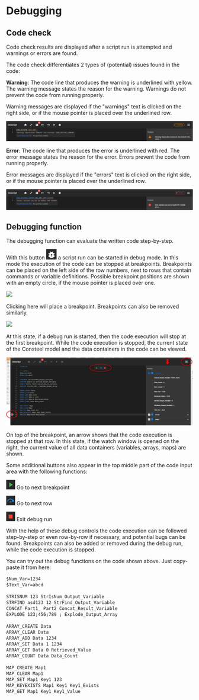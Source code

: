 # Debugging

## Code check

Code check results are displayed after a script run is attempted and warnings or errors are found.

The code check differentiates 2 types of (potential) issues found in the code:

**Warning**: The code line that produces the warning is underlined with yellow. The warning message states the reason for the warning. Warnings do not prevent the code from running properly.

Warning messages are displayed if the "warnings" text is clicked on the right side, or if the mouse pointer is placed over the underlined row.

[![](./img/wp-content-uploads-2022-03-image-8-1024x110.png)](https://consteelsoftware.com/wp-content/uploads/2022/03/image-8.png)

**Error**: The code line that produces the error is underlined with red. The error message states the reason for the error. Errors prevent the code from running properly.

Error messages are displayed if the "errors" text is clicked on the right side, or if the mouse pointer is placed over the underlined row.

[![](./img/wp-content-uploads-2022-03-image-10-1024x114.png)](https://consteelsoftware.com/wp-content/uploads/2022/03/image-10.png)

## Debugging function

The debugging function can evaluate the written code step-by-step.

With this button ![](./img/wp-content-uploads-2021-11-Screenshot-2022.03.11.-18_06_31.png) a script run can be started in debug mode. In this mode the execution of the code can be stopped at breakpoints. Breakpoints can be placed on the left side of the row numbers, next to rows that contain commands or variable definitions. Possible breakpoint positions are shown with an empty circle, if the mouse pointer is placed over one.

[![](https://consteelsoftware.com/wp-content/uploads/2022/03/image-11.png)](./img/wp-content-uploads-2022-03-image-11.png)

Clicking here will place a breakpoint. Breakpoints can also be removed similarly.

[![](https://consteelsoftware.com/wp-content/uploads/2022/03/image-5.png)](./img/wp-content-uploads-2022-03-image-5.png)

At this state, if a debug run is started, then the code execution will stop at the first breakpoint. While the code execution is stopped, the current state of the Consteel model and the data containers in the code can be viewed.

[![](./img/wp-content-uploads-2022-03-image-7-1024x374.png)](https://consteelsoftware.com/wp-content/uploads/2022/03/image-7.png)

On top of the breakpoint, an arrow shows that the code execution is stopped at that row. In this state, if the watch window is opened on the right, the current value of all data containers (variables, arrays, maps) are shown.

Some additional buttons also appear in the top middle part of the code input area with the following functions:

![](./img/wp-content-uploads-2021-10-Screenshot-2022.03.23.-14_45_43.png) Go to next breakpoint

![](./img/wp-content-uploads-2021-10-Screenshot-2022.03.23.-14_47_24.png) Go to next row

![](./img/wp-content-uploads-2021-10-Screenshot-2022.03.23.-14_48_33.png) Exit debug run

With the help of these debug controls the code execution can be followed step-by-step or even row-by-row if necessary, and potential bugs can be found. Breakpoints can also be added or removed during the debug run, while the code execution is stopped.

You can try out the debug functions on the code shown above. Just copy-paste it from here:

```
$Num_Var=1234
$Text_Var=abcd

STRISNUM 123 StrIsNum_Output_Variable
STRFIND asd123 12 StrFind_Output_Variable
CONCAT Part1_ Part2 Concat_Result_Variable
EXPLODE 123;456;789 ; Explode_Output_Array

ARRAY_CREATE Data
ARRAY_CLEAR Data
ARRAY_ADD Data 1234
ARRAY_SET Data 1 1234
ARRAY_GET Data 0 Retrieved_Value
ARRAY_COUNT Data Data_Count

MAP_CREATE Map1
MAP_CLEAR Map1
MAP_SET Map1 Key1 123
MAP_KEYEXISTS Map1 Key1 Key1_Exists
MAP_GET Map1 Key1 Key1_Value
```
